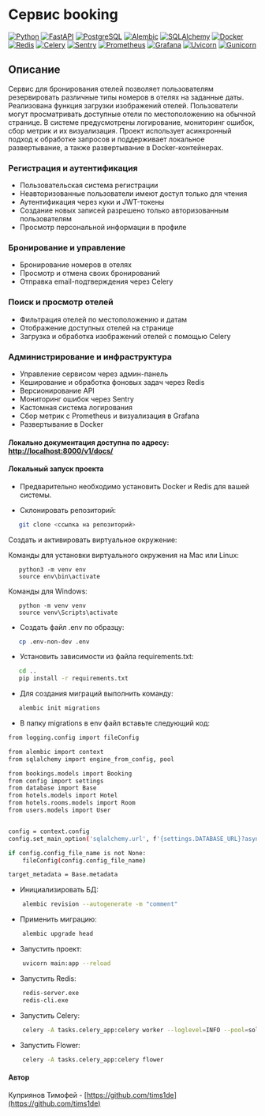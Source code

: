 # Cервис booking

[![Python](https://img.shields.io/badge/-Python-464646?style=flat-square&logo=Python)](https://www.python.org/)
[![FastAPI](https://img.shields.io/badge/-FastAPI-464646?style=flat-square&logo=fastapi)](https://fastapi.tiangolo.com/)
[![PostgreSQL](https://img.shields.io/badge/-PostgreSQL-464646?style=flat-square&logo=PostgreSQL)](https://www.postgresql.org/)
[![Alembic](https://img.shields.io/badge/-Alembic-464646?style=flat-square&logo=Alembic)](https://alembic.sqlalchemy.org/en/latest/)
[![SQLAlchemy](https://img.shields.io/badge/-SQLAlchemy-464646?style=flat-square&logo=SQLAlchemy)](https://www.sqlalchemy.org/)
[![Docker](https://img.shields.io/badge/-Docker-464646?style=flat-square&logo=docker)](https://www.docker.com/)
[![Redis](https://img.shields.io/badge/-Redis-464646?style=flat-square&logo=Redis)](https://redis.io/)
[![Celery](https://img.shields.io/badge/-Celery-464646?style=flat-square&logo=Celery)](https://docs.celeryq.dev/en/stable/)
[![Sentry](https://img.shields.io/badge/-Sentry-464646?style=flat-square&logo=Sentry)](https://sentry.io/welcome/)
[![Prometheus](https://img.shields.io/badge/-Prometheus-464646?style=flat-square&logo=Prometheus)](https://prometheus.io/)
[![Grafana](https://img.shields.io/badge/-Grafana-464646?style=flat-square&logo=Grafana)](https://grafana.com/)
[![Uvicorn](https://img.shields.io/badge/-Uvicorn-464646?style=flat-square&logo=uvicorn)](https://www.uvicorn.org/)
[![Gunicorn](https://img.shields.io/badge/-Gunicorn-464646?style=flat-square&logo=gunicorn)](https://gunicorn.org/)

## Описание

Сервис для бронирования отелей позволяет пользователям резервировать различные типы номеров в отелях на заданные даты. Реализована функция загрузки изображений отелей. Пользователи могут просматривать доступные отели по местоположению на обычной странице. В системе предусмотрены логирование, мониторинг ошибок, сбор метрик и их визуализация. Проект использует асинхронный подход к обработке запросов и поддерживает локальное развертывание, а также развертывание в Docker-контейнерах.

### Регистрация и аутентификация

- Пользовательская система регистрации
- Неавторизованные пользователи имеют доступ только для чтения
- Аутентификация через куки и JWT-токены
- Создание новых записей разрешено только авторизованным пользователям
- Просмотр персональной информации в профиле

### Бронирование и управление

- Бронирование номеров в отелях
- Просмотр и отмена своих бронирований
- Отправка email-подтверждения через Celery

### Поиск и просмотр отелей

- Фильтрация отелей по местоположению и датам
- Отображение доступных отелей на странице
- Загрузка и обработка изображений отелей с помощью Celery

### Администрирование и инфраструктура

- Управление сервисом через админ-панель
- Кеширование и обработка фоновых задач через Redis
- Версионирование API
- Мониторинг ошибок через Sentry
- Кастомная система логирования
- Сбор метрик с Prometheus и визуализация в Grafana
- Развертывание в Docker

#### Локально документация доступна по адресу: <http://localhost:8000/v1/docs/>

#### Локальный запуск проекта

- Предварительно необходимо установить Docker и Redis для вашей системы.

- Склонировать репозиторий:

```bash
   git clone <ссылка на репозиторий>
```

Cоздать и активировать виртуальное окружение:

Команды для установки виртуального окружения на Mac или Linux:

```
   python3 -m venv env
   source env\bin\activate
```

Команды для Windows:

```
   python -m venv venv
   source venv\Scripts\activate
```

- Создать файл .env по образцу:

```bash
   cp .env-non-dev .env
```

- Установить зависимости из файла requirements.txt:

```bash
   cd ..
   pip install -r requirements.txt
```

- Для создания миграций выполнить команду:

```bash
   alembic init migrations
```

- В папку migrations в env файл вставьте следующий код:

```bash
from logging.config import fileConfig

from alembic import context
from sqlalchemy import engine_from_config, pool

from bookings.models import Booking
from config import settings
from database import Base
from hotels.models import Hotel
from hotels.rooms.models import Room
from users.models import User


config = context.config
config.set_main_option('sqlalchemy.url', f'{settings.DATABASE_URL}?async_fallback=True')

if config.config_file_name is not None:
    fileConfig(config.config_file_name)

target_metadata = Base.metadata
```

- Инициализировать БД:

``` bash
    alembic revision --autogenerate -m "comment"  
```

- Применить миграцию:

``` bash
    alembic upgrade head 
```

- Запустить проект:

``` bash
    uvicorn main:app --reload   
```

- Запустить Redis:

``` bash
    redis-server.exe
    redis-cli.exe
```

- Запустить Celery:

``` bash
    celery -A tasks.celery_app:celery worker --loglevel=INFO --pool=solo
```

- Запустить Flower:

``` bash
    celery -A tasks.celery_app:celery flower
```

#### Автор

Куприянов Тимофей - [https://github.com/tims1de](https://github.com/tims1de)

